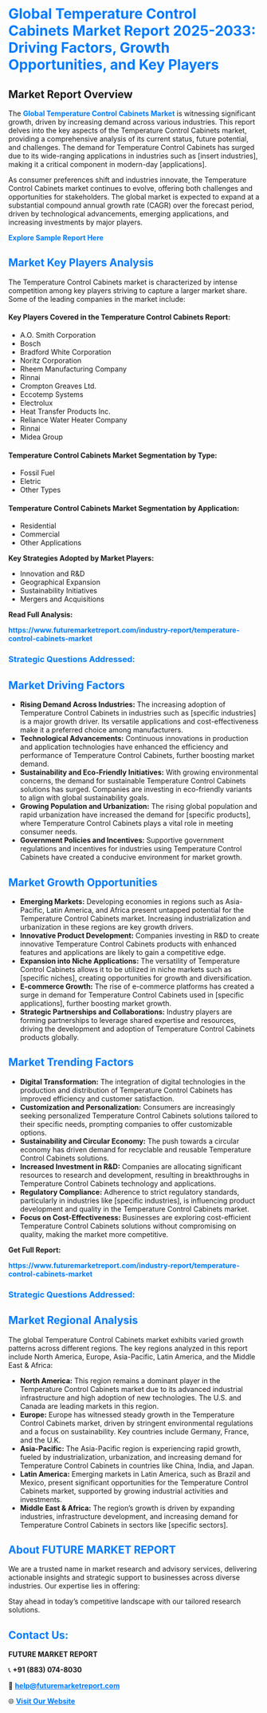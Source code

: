 <h1 style="color: #007BFF;">Global Temperature Control Cabinets Market Report 2025-2033: Driving Factors, Growth Opportunities, and Key Players</h1>

<section id="overview">
<h2>Market Report Overview</h2>
<p>The <a href="https://www.futuremarketreport.com/industry-report/temperature-control-cabinets-market" style="color: #007BFF; text-decoration: none;"><strong>Global Temperature Control Cabinets Market</strong></a> is witnessing significant growth, driven by increasing demand across various industries. This report delves into the key aspects of the Temperature Control Cabinets market, providing a comprehensive analysis of its current status, future potential, and challenges. The demand for Temperature Control Cabinets has surged due to its wide-ranging applications in industries such as [insert industries], making it a critical component in modern-day [applications].</p>
<p>As consumer preferences shift and industries innovate, the Temperature Control Cabinets market continues to evolve, offering both challenges and opportunities for stakeholders. The global market is expected to expand at a substantial compound annual growth rate (CAGR) over the forecast period, driven by technological advancements, emerging applications, and increasing investments by major players.</p>
</section>

<section id="overview">
<p><a href="https://www.futuremarketreport.com/request-sample/reportId=32072" style="color: #007BFF; text-decoration: none;"><strong>Explore Sample Report Here</strong></a></p>
</section>

<section id="key-players">
<h2 style="color: #007BFF;">Market Key Players Analysis</h2>
<p>The Temperature Control Cabinets market is characterized by intense competition among key players striving to capture a larger market share. Some of the leading companies in the market include:</p>
<h4>Key Players Covered in the Temperature Control Cabinets Report:</h4>
<ul><li>A.O. Smith Corporation</li><li>Bosch</li><li>Bradford White Corporation</li><li>Noritz Corporation</li><li>Rheem Manufacturing Company</li><li>Rinnai</li><li>Crompton Greaves Ltd.</li><li>Eccotemp Systems</li><li>Electrolux</li><li>Heat Transfer Products Inc.</li><li>Reliance Water Heater Company</li><li>Rinnai</li><li>Midea Group</li></ul>
<h4>Temperature Control Cabinets Market Segmentation by Type:</h4>
<ul><li>Fossil Fuel</li><li>Eletric</li><li>Other Types</li></ul>

<h4>Temperature Control Cabinets Market Segmentation by Application:</h4>
<ul><li>Residential</li><li>Commercial</li><li>Other Applications</li></ul>
<p><strong>Key Strategies Adopted by Market Players:</strong></p>
<ul>
<li>Innovation and R&D</li>
<li>Geographical Expansion</li>
<li>Sustainability Initiatives</li>
<li>Mergers and Acquisitions</li>
</ul>
</section>

<section>
<p><strong>Read Full Analysis: </strong></p><a href="https://www.futuremarketreport.com/industry-report/temperature-control-cabinets-market" style="color: #007BFF; text-decoration: none;"><strong>https://www.futuremarketreport.com/industry-report/temperature-control-cabinets-market</strong></a>
<h3 style="color: #007BFF;">Strategic Questions Addressed:</h3>
</section>

<section id="driving-factors">
<h2 style="color: #007BFF;">Market Driving Factors</h2>
<ul>
<li><strong>Rising Demand Across Industries:</strong> The increasing adoption of Temperature Control Cabinets in industries such as [specific industries] is a major growth driver. Its versatile applications and cost-effectiveness make it a preferred choice among manufacturers.</li>
<li><strong>Technological Advancements:</strong> Continuous innovations in production and application technologies have enhanced the efficiency and performance of Temperature Control Cabinets, further boosting market demand.</li>
<li><strong>Sustainability and Eco-Friendly Initiatives:</strong> With growing environmental concerns, the demand for sustainable Temperature Control Cabinets solutions has surged. Companies are investing in eco-friendly variants to align with global sustainability goals.</li>
<li><strong>Growing Population and Urbanization:</strong> The rising global population and rapid urbanization have increased the demand for [specific products], where Temperature Control Cabinets plays a vital role in meeting consumer needs.</li>
<li><strong>Government Policies and Incentives:</strong> Supportive government regulations and incentives for industries using Temperature Control Cabinets have created a conducive environment for market growth.</li>
</ul>
</section>

<section id="growth-opportunities">
<h2 style="color: #007BFF;">Market Growth Opportunities</h2>
<ul>
<li><strong>Emerging Markets:</strong> Developing economies in regions such as Asia-Pacific, Latin America, and Africa present untapped potential for the Temperature Control Cabinets market. Increasing industrialization and urbanization in these regions are key growth drivers.</li>
<li><strong>Innovative Product Development:</strong> Companies investing in R&D to create innovative Temperature Control Cabinets products with enhanced features and applications are likely to gain a competitive edge.</li>
<li><strong>Expansion into Niche Applications:</strong> The versatility of Temperature Control Cabinets allows it to be utilized in niche markets such as [specific niches], creating opportunities for growth and diversification.</li>
<li><strong>E-commerce Growth:</strong> The rise of e-commerce platforms has created a surge in demand for Temperature Control Cabinets used in [specific applications], further boosting market growth.</li>
<li><strong>Strategic Partnerships and Collaborations:</strong> Industry players are forming partnerships to leverage shared expertise and resources, driving the development and adoption of Temperature Control Cabinets products globally.</li>
</ul>
</section>

<section id="trending-factors">
<h2 style="color: #007BFF;">Market Trending Factors</h2>
<ul>
<li><strong>Digital Transformation:</strong> The integration of digital technologies in the production and distribution of Temperature Control Cabinets has improved efficiency and customer satisfaction.</li>
<li><strong>Customization and Personalization:</strong> Consumers are increasingly seeking personalized Temperature Control Cabinets solutions tailored to their specific needs, prompting companies to offer customizable options.</li>
<li><strong>Sustainability and Circular Economy:</strong> The push towards a circular economy has driven demand for recyclable and reusable Temperature Control Cabinets solutions.</li>
<li><strong>Increased Investment in R&D:</strong> Companies are allocating significant resources to research and development, resulting in breakthroughs in Temperature Control Cabinets technology and applications.</li>
<li><strong>Regulatory Compliance:</strong> Adherence to strict regulatory standards, particularly in industries like [specific industries], is influencing product development and quality in the Temperature Control Cabinets market.</li>
<li><strong>Focus on Cost-Effectiveness:</strong> Businesses are exploring cost-efficient Temperature Control Cabinets solutions without compromising on quality, making the market more competitive.</li>
</ul>
</section>

<section>
<p><strong>Get Full Report: </strong></p><a href="https://www.futuremarketreport.com/industry-report/temperature-control-cabinets-market" style="color: #007BFF; text-decoration: none;"><strong>https://www.futuremarketreport.com/industry-report/temperature-control-cabinets-market</strong></a>
<h3 style="color: #007BFF;">Strategic Questions Addressed:</h3>
</section>


<section id="regional-analysis">
<h2 style="color: #007BFF;">Market Regional Analysis</h2>
<p>The global Temperature Control Cabinets market exhibits varied growth patterns across different regions. The key regions analyzed in this report include North America, Europe, Asia-Pacific, Latin America, and the Middle East & Africa:</p>
<ul>
<li><strong>North America:</strong> This region remains a dominant player in the Temperature Control Cabinets market due to its advanced industrial infrastructure and high adoption of new technologies. The U.S. and Canada are leading markets in this region.</li>
<li><strong>Europe:</strong> Europe has witnessed steady growth in the Temperature Control Cabinets market, driven by stringent environmental regulations and a focus on sustainability. Key countries include Germany, France, and the U.K.</li>
<li><strong>Asia-Pacific:</strong> The Asia-Pacific region is experiencing rapid growth, fueled by industrialization, urbanization, and increasing demand for Temperature Control Cabinets in countries like China, India, and Japan.</li>
<li><strong>Latin America:</strong> Emerging markets in Latin America, such as Brazil and Mexico, present significant opportunities for the Temperature Control Cabinets market, supported by growing industrial activities and investments.</li>
<li><strong>Middle East & Africa:</strong> The region’s growth is driven by expanding industries, infrastructure development, and increasing demand for Temperature Control Cabinets in sectors like [specific sectors].</li>
</ul>
</section>

<footer>
<h2 style="color: #007BFF;">About FUTURE MARKET REPORT</h2>
<p>We are a trusted name in market research and advisory services, delivering actionable insights and strategic support to businesses across diverse industries. Our expertise lies in offering:</p>

<p>Stay ahead in today’s competitive landscape with our tailored research solutions.</p>

<h2 style="color: #007BFF;">Contact Us:</h2>
<p><strong>FUTURE MARKET REPORT</strong></p>
<p>📞 <strong>+91 (883) 074-8030</strong></p>
<p>📧 <strong><a href="mailto:help@futuremarketreport.com" style="color: #007BFF;">help@futuremarketreport.com</a></strong></p>
<p>🌐 <strong><a href="https://www.futuremarketreport.com/" style="color: #007BFF;">Visit Our Website</a></strong></p>
</footer>